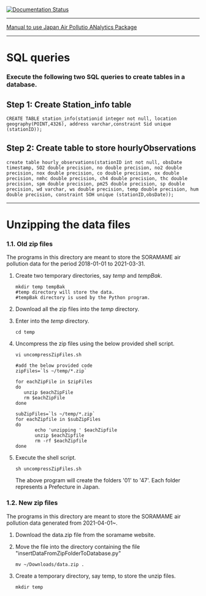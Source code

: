 [![Documentation Status](https://readthedocs.org/projects/japan/badge/?version=latest)](https://japan.readthedocs.io/en/latest/?badge=latest)

***

[Manual to use Japan Air Pollutio ANalytics Package](https://japan.readthedocs.io/en/latest/)

***

# SQL queries

### Execute the following two SQL queries to create tables in a database.

## Step 1: Create Station_info table

    CREATE TABLE station_info(stationid integer not null, location geography(POINT,4326), address varchar,constraint Sid unique (stationID));

## Step 2: Create table to store hourlyObservations

    create table hourly_observations(stationID int not null, obsDate timestamp, SO2 double precision, no double precision, no2 double precision, nox double precision, co double precision, ox double precision, nmhc double precision, ch4 double precision, thc double precision, spm double precision, pm25 double precision, sp double precision, wd varchar, ws double precision, temp double precision, hum double precision, constraint SOH unique (stationID,obsDate));


***

# Unzipping the data files

### 1.1. Old zip files

The programs in this directory are meant to store the SORAMAME air pollution data for the period 2018-01-01 to 2021-03-31.


1. Create two temporary directories, say _temp_ and _tempBak_.

       mkdir temp tempBak 
       #temp directory will store the data.
       #tempBak directory is used by the Python program. 
2. Download all the zip files into the _temp_ directory.
3. Enter into the _temp_ directory.
 
       cd temp

4. Uncompress the zip files using the below provided shell script. 

       vi uncompressZipFiles.sh
      
       #add the below provided code
       zipFiles=`ls ~/temp/*.zip`

       for eachZipFile in $zipFiles
       do
          unzip $eachZipFile
          rm $eachZipFile
       done
    
       subZipFiles=`ls ~/temp/*.zip`
       for eachZipfile in $subZipFiles
       do
              echo 'unzipping ' $eachZipfile
              unzip $eachZipfile
              rm -rf $eachZipfile
       done

5.  Execute the shell script.  

        sh uncompressZipFiles.sh

    The above program will create the folders '01' to '47'. Each folder represents a Prefecture in Japan.  


### 1.2. New zip files

The programs in this directory are meant to store the SORAMAME air pollution data generated from 2021-04-01~.


1. Download the data.zip file from the soramame website.
2. Move the file into the directory containing the file "insertDataFromZipFolderToDatabase.py"

       mv ~/Downloads/data.zip .

3. Create a temporary directory, say temp, to store the unzip files. 
   
       mkdir temp
